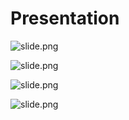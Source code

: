 # Presentation 

![slide.png](./../../../../media/about/presentation/diapositive1.png)

![slide.png](./../../../../media/about/presentation/diapositive2.png)

![slide.png](./../../../../media/about/presentation/diapositive3.png)

![slide.png](./../../../../media/about/presentation/diapositive4.png)